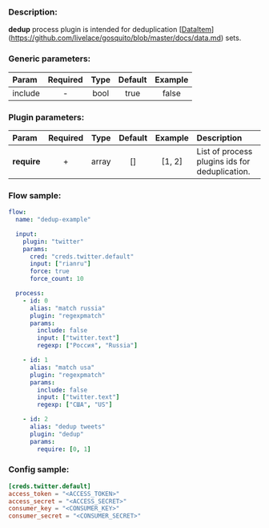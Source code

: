 ### Description:

**dedup** process plugin is intended for deduplication
[[DataItem](https://github.com/livelace/gosquito/blob/master/docs/data.md)](https://github.com/livelace/gosquito/blob/master/docs/data.md) sets.


### Generic parameters:

| Param   | Required | Type | Default | Example |
|:--------|:--------:|:----:|:-------:|:-------:|
| include |    -     | bool |  true   |  false  |


### Plugin parameters:

| Param       | Required | Type  | Default | Example | Description                                    |
|:------------|:--------:|:-----:|:-------:|:-------:|:-----------------------------------------------|
| **require** |    +     | array |   []    | [1, 2]  | List of process plugins ids for deduplication. |


### Flow sample:

```yaml
flow:
  name: "dedup-example"

  input:
    plugin: "twitter"
    params:
      cred: "creds.twitter.default"
      input: ["rianru"]
      force: true
      force_count: 10

  process:
    - id: 0
      alias: "match russia"
      plugin: "regexpmatch"
      params:
        include: false
        input: ["twitter.text"]
        regexp: ["Россия", "Russia"]

    - id: 1
      alias: "match usa"
      plugin: "regexpmatch"
      params:
        include: false
        input: ["twitter.text"]
        regexp: ["США", "US"]

    - id: 2
      alias: "dedup tweets"
      plugin: "dedup"
      params:
        require: [0, 1]
```

### Config sample:

```toml
[creds.twitter.default]
access_token = "<ACCESS_TOKEN>"
access_secret = "<ACCESS_SECRET>"
consumer_key = "<CONSUMER_KEY>"
consumer_secret = "<CONSUMER_SECRET>"
```



